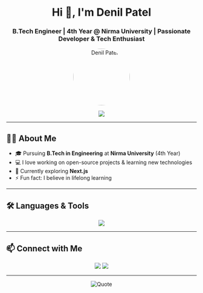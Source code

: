 <!-- Profile Header -->
<h1 align="center">Hi 👋, I'm Denil Patel</h1>
<h3 align="center">B.Tech Engineer | 4th Year @ Nirma University | Passionate Developer & Tech Enthusiast</h3>

<!-- Profile Picture (optional) -->
<p align="center">
  <img src="https://avatars.githubusercontent.com/u/1002387455?v=4" alt="Denil Patel" width="150" height="150" style="border-radius:50%">
</p>

<!-- Typing Animation (optional) -->
<p align="center">
  <img src="https://readme-typing-svg.demolab.com?font=Fira+Code&size=24&pause=1000&center=true&vCenter=true&width=435&lines=Welcome+to+my+GitHub!;Coding+my+dreams+into+reality.;Let's+build+something+amazing!" />
</p>

---

## 🙋‍♂️ About Me

- 🎓 Pursuing **B.Tech in Engineering** at **Nirma University** (4th Year)
- 💻 I love working on open-source projects & learning new technologies
- 🌱 Currently exploring **Next.js**
- ⚡ Fun fact: I believe in lifelong learning

---

## 🛠️ Languages & Tools

<p align="center">
  <img src="https://skillicons.dev/icons?i=cpp,js,html,css,react,nodejs,express,mongodb,git,github,tableau,vscode,ml,figma" />
</p>

---

## 📫 Connect with Me

<p align="center">
  <a href="mailto:denilvachhani05@gmail.com"><img src="https://img.shields.io/badge/Email-D14836?style=for-the-badge&logo=gmail&logoColor=white"/></a>
  <a href="https://www.linkedin.com/in/denil-vachhani-968901326/"><img src="https://img.shields.io/badge/LinkedIn-blue?style=for-the-badge&logo=linkedin&logoColor=white"/></a>
  <!-- Add more social badges as needed -->
</p>

---

<p align="center">
  <img src="https://quotes-github-readme.vercel.app/api?type=horizontal&theme=dark" alt="Quote" />
</p>

